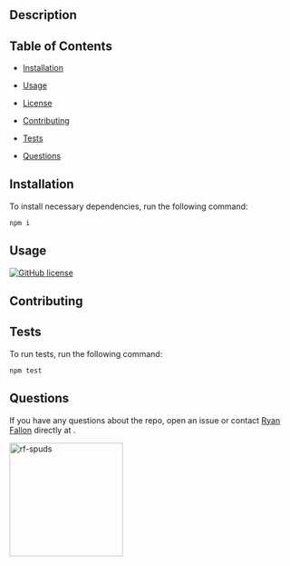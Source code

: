 
# 

## Description



## Table of Contents 

* [Installation](#installation)

* [Usage](#usage)

* [License](#license)

* [Contributing](#contributing)

* [Tests](#tests)

* [Questions](#questions)

## Installation

To install necessary dependencies, run the following command:

```
npm i
```

## Usage



[![GitHub license](https://img.shields.io/badge/license-MIT-blue.svg)]()  
## Contributing



## Tests

To run tests, run the following command:

```
npm test
```

## Questions

If you have any questions about the repo, open an issue or contact [Ryan Fallon](https://github.com/rf-spuds) directly at .

<a href="https://github.com/rf-spuds" target="_blank">

<img src="https://avatars0.githubusercontent.com/u/59809797?v=4" alt="rf-spuds" height=200px width=200px>
</a>


